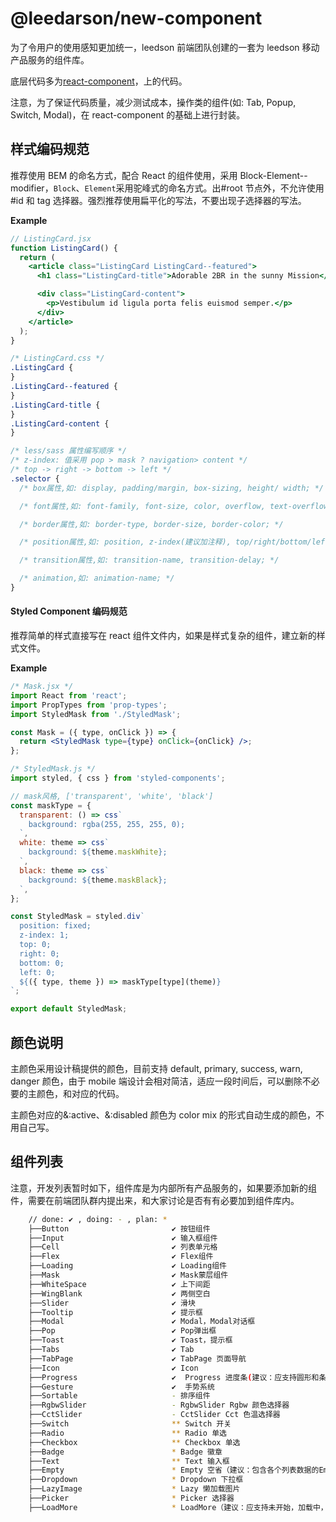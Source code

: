 # @leedarson/new-component

为了令用户的使用感知更加统一，leedson 前端团队创建的一套为 leedson 移动产品服务的组件库。

底层代码多为[react-component](http://react-component.github.io/badgeboard/)，上的代码。

注意，为了保证代码质量，减少测试成本，操作类的组件(如: Tab, Popup, Switch, Modal)，在 react-component 的基础上进行封装。

## 样式编码规范

推荐使用 BEM 的命名方式，配合 React 的组件使用，采用 Block-Element--modifier，`Block`、`Element`采用驼峰式的命名方式。出#root 节点外，不允许使用#id 和 tag 选择器。强烈推荐使用扁平化的写法，不要出现子选择器的写法。

**Example**

```jsx
// ListingCard.jsx
function ListingCard() {
  return (
    <article class="ListingCard ListingCard--featured">
      <h1 class="ListingCard-title">Adorable 2BR in the sunny Mission</h1>

      <div class="ListingCard-content">
        <p>Vestibulum id ligula porta felis euismod semper.</p>
      </div>
    </article>
  );
}
```

```css
/* ListingCard.css */
.ListingCard {
}
.ListingCard--featured {
}
.ListingCard-title {
}
.ListingCard-content {
}
```

```css
/* less/sass 属性编写顺序 */
/* z-index: 值采用 pop > mask ? navigation> content */
/* top -> right -> bottom -> left */
.selector {
  /* box属性,如: display, padding/margin, box-sizing, height/ width; */

  /* font属性,如: font-family, font-size, color, overflow, text-overflow, white-space, word-wrap; */

  /* border属性,如: border-type, border-size, border-color; */

  /* position属性,如: position, z-index(建议加注释), top/right/bottom/left, transform; */

  /* transition属性,如: transition-name, transition-delay; */

  /* animation,如: animation-name; */
}
```

#### Styled Component 编码规范

推荐简单的样式直接写在 react 组件文件内，如果是样式复杂的组件，建立新的样式文件。

**Example**

```jsx
/* Mask.jsx */
import React from 'react';
import PropTypes from 'prop-types';
import StyledMask from './StyledMask';

const Mask = ({ type, onClick }) => {
  return <StyledMask type={type} onClick={onClick} />;
};
```

```js
/* StyledMask.js */
import styled, { css } from 'styled-components';

// mask风格, ['transparent', 'white', 'black']
const maskType = {
  transparent: () => css`
    background: rgba(255, 255, 255, 0);
  `,
  white: theme => css`
    background: ${theme.maskWhite};
  `,
  black: theme => css`
    background: ${theme.maskBlack};
  `,
};

const StyledMask = styled.div`
  position: fixed;
  z-index: 1;
  top: 0;
  right: 0;
  bottom: 0;
  left: 0;
  ${({ type, theme }) => maskType[type](theme)}
`;

export default StyledMask;
```

## 颜色说明

主颜色采用设计稿提供的颜色，目前支持 default, primary, success, warn, danger 颜色，由于 mobile 端设计会相对简洁，适应一段时间后，可以删除不必要的主颜色，和对应的代码。

主颜色对应的&:active、&:disabled 颜色为 color mix 的形式自动生成的颜色，不用自己写。

## 组件列表

注意，开发列表暂时如下，组件库是为内部所有产品服务的，如果要添加新的组件，需要在前端团队群内提出来，和大家讨论是否有有必要加到组件库内。

```bash
    // done: ✔︎ , doing: - , plan: *
    ├──Button                       ✔︎ 按钮组件
    ├──Input                        ✔︎ 输入框组件
    ├──Cell                         ✔︎ 列表单元格
    ├──Flex                         ✔︎ Flex组件
    ├──Loading                      ✔︎ Loading组件
    ├──Mask                         ✔︎ Mask蒙层组件
    ├──WhiteSpace                   ✔︎ 上下间距
    ├──WingBlank                    ✔︎ 两侧空白
    ├──Slider                       ✔︎ 滑块
    ├──Tooltip                      ✔︎ 提示框
    ├──Modal                        ✔︎ Modal，Modal对话框
    ├──Pop                          ✔︎ Pop弹出框
    ├──Toast                        ✔︎ Toast，提示框
    ├──Tabs                         ︎︎︎✔︎ Tab
    ├──TabPage                     ︎︎ ︎✔︎ TabPage 页面导航
    ├──Icon                        ︎ ✔︎︎ Icon
    ├──Progress                     ︎✔︎︎  Progress 进度条(建议：应支持圆形和条状的)
    ├──Gesture                      ︎✔︎︎  手势系统
    ├──Sortable                     - 排序组件
    ├──RgbwSlider                   - RgbwSlider Rgbw 颜色选择器
    ├──CctSlider                    - CctSlider Cct 色温选择器
    ├──Switch                       ** Switch 开关
    ├──Radio                        ** Radio 单选
    ├──Checkbox                     ** Checkbox 单选
    ├──Badge                        * Badge 徽章
    ├──Text                         ** Text 输入框
    ├──Empty                        * Empty 空省（建议：包含各个列表数据的Empty）
    ├──Dropdown                     * Dropdown 下拉框
    ├──LazyImage                    * Lazy 懒加载图片
    ├──Picker                       * Picker 选择器
    ├──LoadMore                     * LoadMore（建议：应支持未开始，加载中，没有更多等状态）
```

